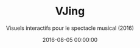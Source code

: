 ---
title: "VJing"
subtitle: "Visuels interactifs pour le spectacle musical (2016)"
date: 2016-08-05 00:00:00
description: "Réalisé avec Alexandre Gomez et Superbien"
featured_image: '/images/14VJing/couverture.jpg'
---